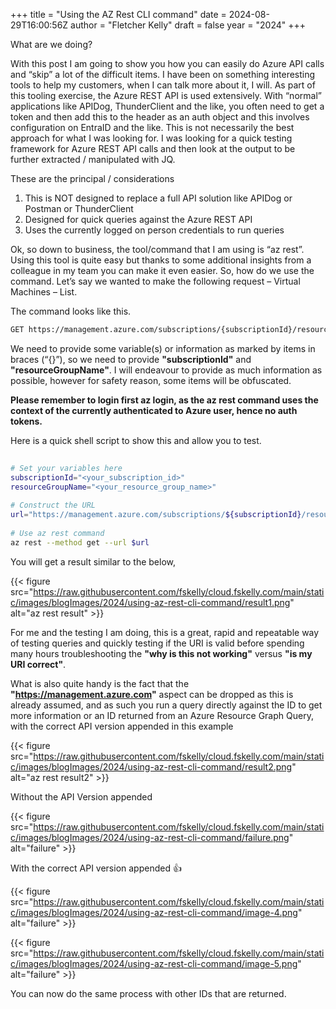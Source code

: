 +++
title = "Using the AZ Rest CLI command"
date = 2024-08-29T16:00:56Z
author = "Fletcher Kelly"
draft = false
year = "2024"
+++


What are we doing?

With this post I am going to show you how you can easily do Azure API calls and “skip” a lot of the difficult items. I have been on something interesting tools to help my customers, when I can talk more about it, I will. As part of this tooling exercise, the Azure REST API is used extensively. With “normal” applications like APIDog, ThunderClient and the like, you often need to get a token and then add this to the header as an auth object and this involves configuration on EntraID and the like. This is not necessarily the best approach for what I was looking for. I was looking for a quick testing framework for Azure REST API calls and then look at the output to be further extracted / manipulated with JQ.

These are the principal / considerations

1. This is NOT designed to replace a full API solution like APIDog or Postman or ThunderClient
1. Designed for quick queries against the Azure REST API
1. Uses the currently logged on person credentials to run queries

Ok, so down to business, the tool/command that I am using is “az rest”. Using this tool is quite easy but thanks to some additional insights from a colleague in my team you can make it even easier. So, how do we use the command. Let’s say we wanted to make the following request – Virtual Machines – List.


The command looks like this.
```bash
GET https://management.azure.com/subscriptions/{subscriptionId}/resourceGroups/{resourceGroupName}/providers/Microsoft.Compute/virtualMachines?api-version=2024-07-01
```

We need to provide some variable(s) or information as marked by items in braces (“{}”), so we need to provide **"subscriptionId"** and **"resourceGroupName"**. I will endeavour to provide as much information as possible, however for safety reason, some items will be obfuscated.

**Please remember to login first az login, as the az rest command uses the context of the currently authenticated to Azure user, hence no auth tokens.**

Here is a quick shell script to show this and allow you to test.
```bash
	
# Set your variables here
subscriptionId="<your_subscription_id>"
resourceGroupName="<your_resource_group_name>"
 
# Construct the URL
url="https://management.azure.com/subscriptions/${subscriptionId}/resourceGroups/${resourceGroupName}/providers/Microsoft.Compute/virtualMachines?api-version=2024-07-01"
 
# Use az rest command
az rest --method get --url $url

```

You will get a result similar to the below,

{{< figure src="https://raw.githubusercontent.com/fskelly/cloud.fskelly.com/main/static/images/blogImages/2024/using-az-rest-cli-command/result1.png" alt="az rest result" >}}
<!-- {{< figure src="/images/blogImages/2024/using-az-rest-cli-command/result1.png" alt="az rest result" >}} -->

For me and the testing I am doing, this is a great, rapid and repeatable way of testing queries and quickly testing if the URI is valid before spending many hours troubleshooting the **"why is this not working"** versus **"is my URI correct"**.

What is also quite handy is the fact that the **"https://management.azure.com"** aspect can be dropped as this is already assumed, and as such you run a query directly against the ID to get more information or an ID returned from an Azure Resource Graph Query, with the correct API version appended in this example

{{< figure src="https://raw.githubusercontent.com/fskelly/cloud.fskelly.com/main/static/images/blogImages/2024/using-az-rest-cli-command/result2.png" alt="az rest result2" >}}

Without the API Version appended

{{< figure src="https://raw.githubusercontent.com/fskelly/cloud.fskelly.com/main/static/images/blogImages/2024/using-az-rest-cli-command/failure.png" alt="failure" >}}

With the correct API version appended 👍

{{< figure src="https://raw.githubusercontent.com/fskelly/cloud.fskelly.com/main/static/images/blogImages/2024/using-az-rest-cli-command/image-4.png" alt="failure" >}}

{{< figure src="https://raw.githubusercontent.com/fskelly/cloud.fskelly.com/main/static/images/blogImages/2024/using-az-rest-cli-command/image-5.png" alt="failure" >}}

You can now do the same process with other IDs that are returned.